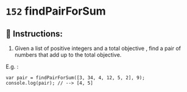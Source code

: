 # `152` findPairForSum

## 📝 Instructions:

1. Given a list of positive integers and a total objective , find a pair of numbers that add up to the total objective.

E.g. :
 
```Js
var pair = findPairForSum([3, 34, 4, 12, 5, 2], 9);
console.log(pair); // --> [4, 5]
```